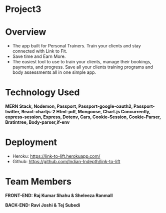 # Project3

# Overview

- The app built for Personal Trainers. Train your clients and stay connected with Link to Fit.
- Save time and Earn More.
- The easiest tool to use to train your clients, manage their bookings, payments, and progress. Save all your clients training programs and body assessments all in one simple app.

# Technology Used

**MERN Stack, Nodemon, Passport, Passport-google-oauth2, Passport-twitter, React-chartjs-2 Html-pdf, Mongoose, Chart.js Concurrently, express-session, Express, Dotenv, Cars, Cookie-Session, Cookie-Parser, Bratintree, Body-parser,if-env**

# Deployment

- Heroku: https://link-to-lift.herokuapp.com/
- Github: https://github.com/Indian-Indepth/link-to-lift

# Team Members

**FRONT-END: Raj Kumar Shahu & Sheleeza Ranmall**

**BACK-END: Ravi Joshi & Tej Subedi**
